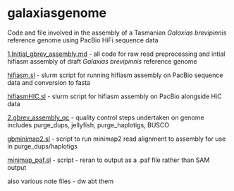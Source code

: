 # galaxiasgenome

Code and file involved in the assembly of a Tasmanian *Galaxias brevipinnis* reference genome using PacBio HiFi sequence data

[1.Initial_gbrev_assembly.md](1.Initial_gbrev_assembly.md) - all code for raw read preprocessing and intial hifiasm assembly of draft *Galaxias brevipinnis* reference genome

  [hifiasm.sl](hifiasm.sl) - slurm script for running hifiasm assembly on PacBio sequence data and conversion to fasta

  [hifiasmHIC.sl](hifiasmHIC.sl) - slurm script for hifiasm assembly on PacBio alongside HiC data

[2.gbrev_assembly_qc](2.gbrev_assembly_QC.md) - quality control steps undertaken on genome includes purge_dups, jellyfish, purge_haplotigs, BUSCO

  [gbminimap2.sl](gbminimap2.sl) - script to run minimap2 read alignment to assembly for use in purge_dups/haplotigs
  
  [minimap_paf.sl](minimap_paf.sl) - script - reran to output as a .paf file rather than SAM output


also various note files - dw abt them
